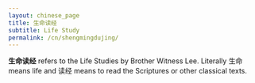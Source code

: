 ```yaml
---
layout: chinese_page
title: 生命读经
subtitle: Life Study
permalink: /cn/shengmingdujing/
---
```


**生命读经** refers to the Life Studies by Brother Witness Lee. Literally 生命 means life and 读经 means to read the Scriptures or other classical texts.

